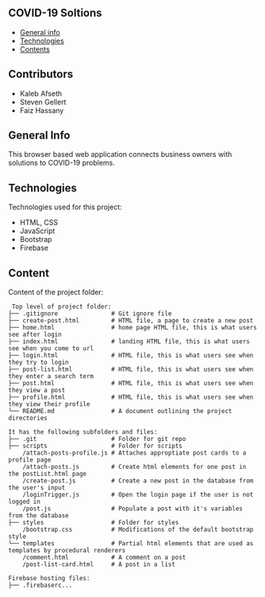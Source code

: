 ## COVID-19 Soltions
* [General info](#general-info)
* [Technologies](#technologies)
* [Contents](#content)

## Contributors
* Kaleb Afseth
* Steven Gellert
* Faiz Hassany

## General Info
This browser based web application connects business owners with solutions to COVID-19 problems.
	
## Technologies
Technologies used for this project:
* HTML, CSS
* JavaScript
* Bootstrap 
* Firebase

## Content
Content of the project folder:

```
 Top level of project folder: 
├── .gitignore               # Git ignore file
├── create-post.html         # HTML file, a page to create a new post
├── home.html                # home page HTML file, this is what users see after login
├── index.html               # landing HTML file, this is what users see when you come to url
├── login.html               # HTML file, this is what users see when they try to login
├── post-list.html           # HTML file, this is what users see when they enter a search term
├── post.html                # HTML file, this is what users see when they view a post
├── profile.html             # HTML file, this is what users see when they view their profile
└── README.md                # A document outlining the project directories

It has the following subfolders and files:
├── .git                     # Folder for git repo
├── scripts                  # Folder for scripts
    /attach-posts-profile.js # Attaches approptiate post cards to a profile page
    /attach-posts.js         # Create html elements for one post in the postList.html page
    /create-post.js          # Create a new post in the database from the user's input
    /loginTrigger.js         # Open the login page if the user is not logged in
    /post.js                 # Populate a post with it's variables from the database
├── styles                   # Folder for styles
    /bootstrap.css           # Modifications of the default bootstrap style
└── templates                # Partial html elements that are used as templates by procedural renderers
    /comment.html            # A comment on a post
    /post-list-card.html     # A post in a list

Firebase hosting files: 
├── .firebaserc...
```